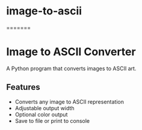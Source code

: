 
# image-to-ascii
=======
# Image to ASCII Converter

A Python program that converts images to ASCII art.

## Features
- Converts any image to ASCII representation
- Adjustable output width
- Optional color output
- Save to file or print to console


